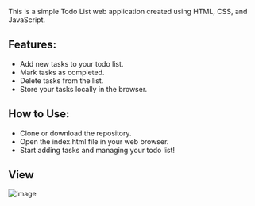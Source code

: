 This is a simple Todo List web application created using HTML, CSS, and JavaScript.

## Features:
- Add new tasks to your todo list.
- Mark tasks as completed.
- Delete tasks from the list.
- Store your tasks locally in the browser.
  
## How to Use:
- Clone or download the repository.
- Open the index.html file in your web browser.
- Start adding tasks and managing your todo list!

## View
![image](https://github.com/soandrade6/todo-list/assets/111089224/e6c0f01f-8889-45be-bd88-be3d9bb79178)

